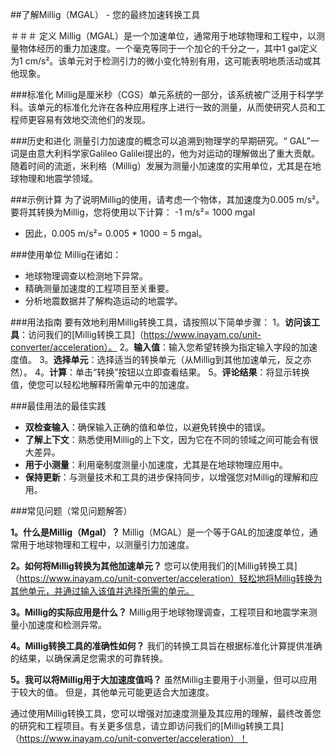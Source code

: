 ##了解Millig（MGAL） - 您的最终加速转换工具

＃＃＃ 定义
Millig（MGAL）是一个加速单位，通常用于地球物理和工程中，以测量物体经历的重力加速度。一个毫克等同于一个加仑的千分之一，其中1 gal定义为1 cm/s²。该单元对于检测引力的微小变化特别有用，这可能表明地质活动或其他现象。

###标准化
Millig是厘米秒（CGS）单元系统的一部分，该系统被广泛用于科学学科。该单元的标准化允许在各种应用程序上进行一致的测量，从而使研究人员和工程师更容易有效地交流他们的发现。

###历史和进化
测量引力加速度的概念可以追溯到物理学的早期研究。“ GAL”一词是由意大利科学家Galileo Galilei提出的，他为对运动的理解做出了重大贡献。随着时间的流逝，米利格（Millig）发展为测量小加速度的实用单位，尤其是在地球物理和地震学领域。

###示例计算
为了说明Millig的使用，请考虑一个物体，其加速度为0.005 m/s²。要将其转换为Millig，您将使用以下计算：
-1 m/s²= 1000 mgal
- 因此，0.005 m/s²= 0.005 * 1000 = 5 mgal。

###使用单位
Millig在诸如：
- 地球物理调查以检测地下异常。
- 精确测量加速度的工程项目至关重要。
- 分析地震数据并了解构造运动的地震学。

###用法指南
要有效地利用Millig转换工具，请按照以下简单步骤：
1。**访问该工具**：访问我们的[Millig转换工具]（https://www.inayam.co/unit-converter/acceleration）。
2。**输入值**：输入您希望转换为指定输入字段的加速度值。
3。**选择单元**：选择适当的转换单元（从Millig到其他加速单元，反之亦然）。
4。**计算**：单击“转换”按钮以立即查看结果。
5。**评论结果**：将显示转换值，使您可以轻松地解释所需单元中的加速度。

###最佳用法的最佳实践
- **双检查输入**：确保输入正确的值和单位，以避免转换中的错误。
- **了解上下文**：熟悉使用Millig的上下文，因为它在不同的领域之间可能会有很大差异。
- **用于小测量**：利用毫制度测量小加速度，尤其是在地球物理应用中。
- **保持更新**：与测量技术和工具的进步保持同步，以增强您对Millig的理解和应用。

###常见问题（常见问题解答）

**1。什么是Millig（Mgal）？**
Millig（MGAL）是一个等于GAL的加速度单位，通常用于地球物理和工程中，以测量引力加速度。

**2。如何将Millig转换为其他加速单元？**
您可以使用我们的[Millig转换工具]（https://www.inayam.co/unit-converter/acceleration）轻松地将Millig转换为其他单元，并通过输入该值并选择所需的单元。

**3。Millig的实际应用是什么？**
Millig用于地球物理调查，工程项目和地震学来测量小加速度和检测异常。

**4。Millig转换工具的准确性如何？**
我们的转换工具旨在根据标准化计算提供准确的结果，以确保满足您需求的可靠转换。

**5。我可以将Millig用于大加速度值吗？**
虽然Millig主要用于小测量，但可以应用于较大的值。 但是，其他单元可能更适合大加速度。

通过使用Millig转换工具，您可以增强对加速度测量及其应用的理解，最终改善您的研究和工程项目。有关更多信息，请立即访问我们的[Millig转换工具]（https://www.inayam.co/unit-converter/acceleration）！